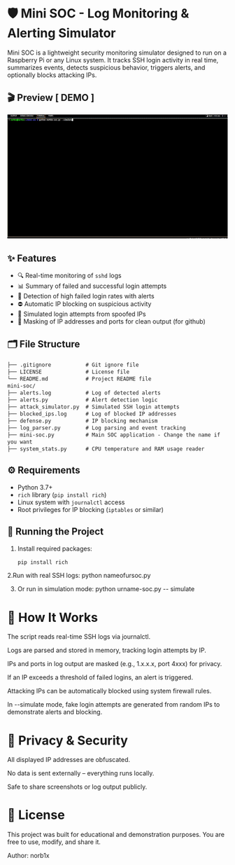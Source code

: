 # 🛡️ Mini SOC - Log Monitoring & Alerting Simulator

Mini SOC is a lightweight security monitoring simulator designed to run on a Raspberry Pi or any Linux system. It tracks SSH login activity in real time, summarizes events, detects suspicious behavior, triggers alerts, and optionally blocks attacking IPs.

## 🎬 Preview [ DEMO ] 
![Demo](https://github.com/norb1x/Mini-SOC-Simulator/blob/main/attacksimulation/attacksimulation.gif)

## ✨ Features

- 🔍 Real-time monitoring of `sshd` logs
- 📊 Summary of failed and successful login attempts
- 🚨 Detection of high failed login rates with alerts
- ⛔ Automatic IP blocking on suspicious activity
- 🧪 Simulated login attempts from spoofed IPs
- 🧼 Masking of IP addresses and ports for clean output (for github)

## 🗂️ File Structure
```
├── .gitignore           # Git ignore file
├── LICENSE              # License file
└── README.md            # Project README file
mini-soc/
├── alerts.log           # Log of detected alerts
├── alerts.py            # Alert detection logic
├── attack_simulator.py  # Simulated SSH login attempts
├── blocked_ips.log      # Log of blocked IP addresses
├── defense.py           # IP blocking mechanism
├── log_parser.py        # Log parsing and event tracking
├── mini-soc.py          # Main SOC application - Change the name if you want
├── system_stats.py      # CPU temperature and RAM usage reader
```

## ⚙️ Requirements

- Python 3.7+
- `rich` library (`pip install rich`)
- Linux system with `journalctl` access
- Root privileges for IP blocking (`iptables` or similar)

## 🚀 Running the Project

1. Install required packages:
   ```bash
   pip install rich
   
2.Run with real SSH logs:
python nameofursoc.py

3. Or run in simulation mode:
   python urname-soc.py -- simulate

   
# 🧠 How It Works
The script reads real-time SSH logs via journalctl.

Logs are parsed and stored in memory, tracking login attempts by IP.

IPs and ports in log output are masked (e.g., 1.x.x.x, port 4xxx) for privacy.

If an IP exceeds a threshold of failed logins, an alert is triggered.

Attacking IPs can be automatically blocked using system firewall rules.

In --simulate mode, fake login attempts are generated from random IPs to demonstrate alerts and blocking.


# 🔐 Privacy & Security
All displayed IP addresses are obfuscated.

No data is sent externally – everything runs locally.

Safe to share screenshots or log output publicly.


# 📄 License
This project was built for educational and demonstration purposes.
You are free to use, modify, and share it.

Author: norb1x
